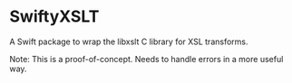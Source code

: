 # SwiftyXSLT

A Swift package to wrap the libxslt C library for XSL transforms.

Note: This is  a proof-of-concept. Needs to handle errors in a more useful way.
